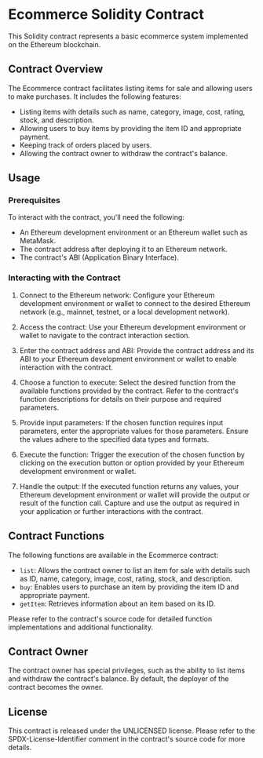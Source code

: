 # Ecommerce Solidity Contract

This Solidity contract represents a basic ecommerce system implemented on the Ethereum blockchain.

## Contract Overview

The Ecommerce contract facilitates listing items for sale and allowing users to make purchases. It includes the following features:

- Listing items with details such as name, category, image, cost, rating, stock, and description.
- Allowing users to buy items by providing the item ID and appropriate payment.
- Keeping track of orders placed by users.
- Allowing the contract owner to withdraw the contract's balance.

## Usage

### Prerequisites

To interact with the contract, you'll need the following:

- An Ethereum development environment or an Ethereum wallet such as MetaMask.
- The contract address after deploying it to an Ethereum network.
- The contract's ABI (Application Binary Interface).

### Interacting with the Contract

1. Connect to the Ethereum network: Configure your Ethereum development environment or wallet to connect to the desired Ethereum network (e.g., mainnet, testnet, or a local development network).

2. Access the contract: Use your Ethereum development environment or wallet to navigate to the contract interaction section.

3. Enter the contract address and ABI: Provide the contract address and its ABI to your Ethereum development environment or wallet to enable interaction with the contract.

4. Choose a function to execute: Select the desired function from the available functions provided by the contract. Refer to the contract's function descriptions for details on their purpose and required parameters.

5. Provide input parameters: If the chosen function requires input parameters, enter the appropriate values for those parameters. Ensure the values adhere to the specified data types and formats.

6. Execute the function: Trigger the execution of the chosen function by clicking on the execution button or option provided by your Ethereum development environment or wallet.

7. Handle the output: If the executed function returns any values, your Ethereum development environment or wallet will provide the output or result of the function call. Capture and use the output as required in your application or further interactions with the contract.

## Contract Functions

The following functions are available in the Ecommerce contract:

- `list`: Allows the contract owner to list an item for sale with details such as ID, name, category, image, cost, rating, stock, and description.
- `buy`: Enables users to purchase an item by providing the item ID and appropriate payment.
- `getItem`: Retrieves information about an item based on its ID.

Please refer to the contract's source code for detailed function implementations and additional functionality.

## Contract Owner

The contract owner has special privileges, such as the ability to list items and withdraw the contract's balance. By default, the deployer of the contract becomes the owner.

## License

This contract is released under the UNLICENSED license. Please refer to the SPDX-License-Identifier comment in the contract's source code for more details.

